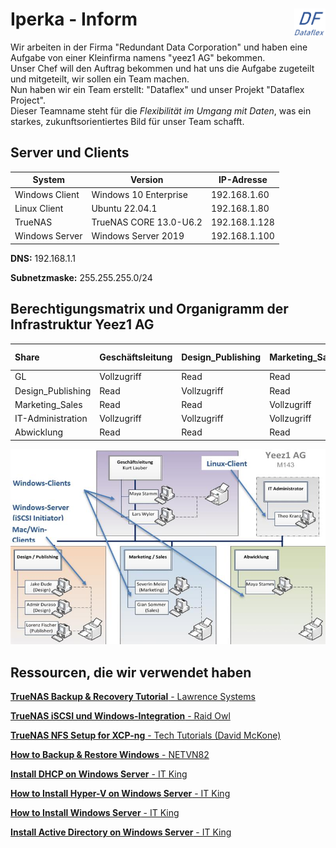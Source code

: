 # Iperka - Inform <img src="https://github.com/ironflipper/DataFlex/blob/main/Dokumentationen/iperka/Images/LOGO.png" alt="DataFlex Logo" align="right" width="50"/>

Wir arbeiten in der Firma "Redundant Data Corporation" und haben eine Aufgabe von einer Kleinfirma namens "yeez1 AG" bekommen.  
Unser Chef will den Auftrag bekommen und hat uns die Aufgabe zugeteilt und mitgeteilt, wir sollen ein Team machen.  
Nun haben wir ein Team erstellt: "Dataflex" und unser Projekt "Dataflex Project".  
Dieser Teamname steht für die *Flexibilität im Umgang mit Daten*, was ein starkes, zukunftsorientiertes Bild für unser Team schafft.


## Server und Clients

| System           | Version                  | IP-Adresse       |
|------------------|--------------------------|------------------|
| Windows Client   | Windows 10 Enterprise     | 192.168.1.60     |
| Linux Client     | Ubuntu 22.04.1            | 192.168.1.80     |
| TrueNAS          | TrueNAS CORE 13.0-U6.2    | 192.168.1.128    |
| Windows Server   | Windows Server 2019       | 192.168.1.100    |

**DNS:** 192.168.1.1

**Subnetzmaske:** 255.255.255.0/24


## Berechtigungsmatrix und Organigramm der Infrastruktur Yeez1 AG

| Share            | Geschäftsleitung  | Design_Publishing  | Marketing_Sales  | IT-Administration  | Abwicklung      |
|:---------------------|:------------------|:-------------------|:-----------------|:-------------------|:----------------|
| GL                   | Vollzugriff       | Read               | Read             | Kein Zugriff       | Read            |
| Design_Publishing     | Read              | Vollzugriff        | Read             | Kein Zugriff       | Read            |
| Marketing_Sales       | Read              | Read               | Vollzugriff      | Kein Zugriff       | Read            |
| IT-Administration     | Vollzugriff       | Vollzugriff        | Vollzugriff      | Vollzugriff        | Vollzugriff     |
| Abwicklung            | Read              | Read               | Read             | Kein Zugriff       | Vollzugriff     |

![Organigramm](https://github.com/ironflipper/DataFlex/blob/main/Dokumentationen/iperka/Images/organigramm.png)

## Ressourcen, die wir verwendet haben

[**TrueNAS Backup & Recovery Tutorial** - Lawrence Systems](https://www.youtube.com/watch?v=XIj0iHtZvOg)

[**TrueNAS iSCSI und Windows-Integration** - Raid Owl](https://www.youtube.com/watch?v=TBFB6F--Nvk)

[**TrueNAS NFS Setup for XCP-ng** - Tech Tutorials (David McKone)](https://www.youtube.com/watch?v=ySMitWnNxp4&t=551s&ab_channel=TechTutorials-DavidMcKone)

[**How to Backup & Restore Windows** - NETVN82](https://www.youtube.com/watch?v=juMz3WcZB4U&ab_channel=NETVN82)

[**Install DHCP on Windows Server** - IT King](https://www.youtube.com/watch?v=r4mx_Iu0lr4)

[**How to Install Hyper-V on Windows Server** - IT King](https://www.youtube.com/watch?v=vsQX08u6YNA&ab_channel=ITKing)

[**How to Install Windows Server** - IT King](https://www.youtube.com/watch?v=Rg9-YDDHkyk&t=151s&ab_channel=ITKing)

[**Install Active Directory on Windows Server** - IT King](https://www.youtube.com/watch?v=Mww5THo5zf8&ab_channel=ITKing)


